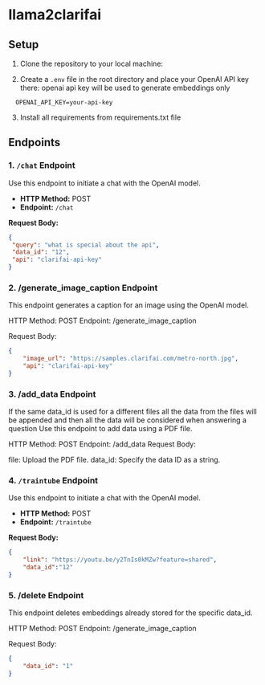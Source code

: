 # llama2clarifai


## Setup

1. Clone the repository to your local machine:


2. Create a `.env` file in the root directory and place your OpenAI API key there:
   openai api key will be used to generate embeddings only
```
  OPENAI_API_KEY=your-api-key
```

3. Install all requirements from requirements.txt file


## Endpoints

### 1. `/chat` Endpoint

Use this endpoint to initiate a chat with the OpenAI model.

- **HTTP Method:** POST
- **Endpoint:** `/chat`

**Request Body:**
```json
{
 "query": "what is special about the api",
 "data_id": "12",
 "api": "clarifai-api-key"
}
```


### 2. /generate_image_caption Endpoint
This endpoint generates a caption for an image using the OpenAI model.

HTTP Method: POST
Endpoint: /generate_image_caption

Request Body:
```json
{
    "image_url": "https://samples.clarifai.com/metro-north.jpg",
    "api": "clarifai-api-key"
}
```

### 3. /add_data Endpoint

If the same data_id is used for a different files all the data from the files will be appended and then all the data will be considered when answering a question
Use this endpoint to add data using a PDF file.

HTTP Method: POST
Endpoint: /add_data
Request Body:

file: Upload the PDF file.
data_id: Specify the data ID as a string.



### 4. `/traintube` Endpoint

Use this endpoint to initiate a chat with the OpenAI model.

- **HTTP Method:** POST
- **Endpoint:** `/traintube`

**Request Body:**
```json
{
    "link": "https://youtu.be/y2TnIs0kMZw?feature=shared",
    "data_id":"12"
}

```


### 5. /delete Endpoint
This endpoint deletes embeddings already stored for the specific data_id.

HTTP Method: POST
Endpoint: /generate_image_caption

Request Body:
```json
{
    "data_id": "1"
}
```
